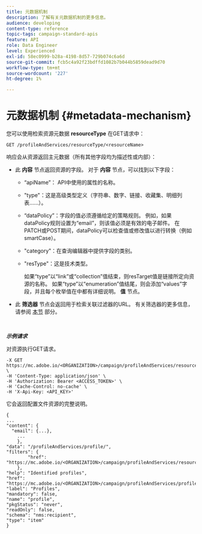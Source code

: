 ```yaml
---
title: 元数据机制
description: 了解有关元数据机制的更多信息。
audience: developing
content-type: reference
topic-tags: campaign-standard-apis
feature: API
role: Data Engineer
level: Experienced
exl-id: 58ec0999-b28a-4198-8d57-729b074c6a6d
source-git-commit: fcb5c4a92f23bdffd1082b7b044b5859dead9d70
workflow-type: tm+mt
source-wordcount: '227'
ht-degree: 1%

---
```


# 元数据机制 {#metadata-mechanism}

您可以使用检索资源元数据 **resourceType** 在GET请求中：

`GET /profileAndServices/resourceType/<resourceName>`

响应会从资源返回主元数据（所有其他字段均为描述性或内部）：

* 此 **内容** 节点返回资源的字段。 对于 **内容** 节点，可以找到以下字段：

   * “apiName”： API中使用的属性的名称。
   * &quot;type&quot;：这是高级类型定义（字符串、数字、链接、收藏集、明细列表……）。
   * “dataPolicy”：字段的值必须遵循给定的策略规则。 例如，如果dataPolicy规则设置为“email”，则该值必须是有效的电子邮件。 在PATCH或POST期间，dataPolicy可以检查值或修改值以进行转换（例如smartCase）。
   * &quot;category&quot;：在查询编辑器中提供字段的类别。
   * &quot;resType&quot;：这是技术类型。

      如果“type”以“link”或“collection”值结束，则resTarget值是链接所定向资源的名称。
如果“type”以“enumeration”值结尾，则会添加“values”字段，并且每个枚举值在中都有详细说明。 **值** 节点。

* 此 **筛选器** 节点会返回用于检索关联过滤器的URL。 有关筛选器的更多信息，请参阅 [本节](../../api/using/filtering.md) 部分。

<!-- créer une section au même niveau sur les liens -->
<!-- dans l'exemple: birthdate, email +  mettre 2 liens : un de type 1-1 , 1-N
si on prend l'exemple de l'org unit, on aura un bon exemple lien -->
<!-- plus reparler du node Data -->

<br/>

***示例请求***

对资源执行GET请求。

```
-X GET https://mc.adobe.io/<ORGANIZATION>/campaign/profileAndServices/resourceType/profile \
-H 'Content-Type: application/json' \
-H 'Authorization: Bearer <ACCESS_TOKEN>' \
-H 'Cache-Control: no-cache' \
-H 'X-Api-Key: <API_KEY>'
```

它会返回配置文件资源的完整说明。

```
{
...
"content": {
  "email": {...},
    ...
    },
"data": "/profileAndServices/profile/",
"filters": {
        "href": "https://mc.adobe.io/<ORGANIZATION>/campaign/profileAndServices/resourceType/<PKEY>"
    },
"help": "Identified profiles",
"href": "https://mc.adobe.io/<ORGANIZATION>/campaign/profileAndServices/profile/metadata",
"label": "Profiles",
"mandatory": false,
"name": "profile",
"pkgStatus": "never",
"readOnly": false,
"schema": "nms:recipient",
"type": "item"
}
```
